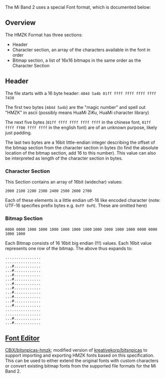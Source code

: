 The Mi Band 2 uses a special Font format, which is documented below:

## Overview

The HMZK Format has three sections:

 * Header
 * Character section, an array of the characters available in the font in order
 * Bitmap section, a list of 16x16 bitmaps in the same order as the Character Section


## Header

The file starts with a 16 byte header:
`484d 5a4b 01ff ffff ffff ffff ffff 7438`

The first two bytes (`484d 5a4b`) are the "magic number" and spell out "HMZK" in ascii (possibly means HuaMi ZiKu, HuaMi character library)

The next five bytes (`01ff ffff ffff ffff ffff` in the chinese font, `01ff ffff ff00 ffff ffff` in the english font) are of an unknown purpose, likely just padding.

The last two bytes are a 16bit little-endian integer describing the offset of the bitmap section from the character section in bytes (to find the absolute location of the bitmap section, add 16 to this number). This value can also be interpreted as length of the character section in bytes.

### Character Section

This Section contains an array of 16bit (widechar) values:

`2000 2100 2200 2300 2400 2500 2600 2700`

Each of these elements is a little endian utf-16 like encoded character (note: UTF-16 specifies prefix bytes e.g. `0xFF 0xFE`. These are omitted here)

### Bitmap Section

`0000 0000 1000 1000 1000 1000 1000 1000`
`1000 1000 1000 1000 0000 0000 1000 1000`

Each Bitmap consists of 16 16bit big endian (!!!) values. Each 16bit value represents one row of the bitmap. The above thus expands to:

```
................
................
...#............
...#............
...#............
...#............
...#............
...#............
...#............
...#............
...#............
...#............
................
................
...#............
...#............
```

## [Font Editor](https://github.com/CBiX/bitsnpicas-hmzk)
[CBiX/bitsnpicas-hmzk](https://github.com/CBiX/bitsnpicas-hmzk); modified version of [kreativekorp/bitsnpicas](https://github.com/kreativekorp/bitsnpicas) to support importing and exporting HMZK fonts based on this specification. This can be used to either extend the original fonts with custom characters or convert existing bitmap fonts from the supported file formats for the Mi Band 2.